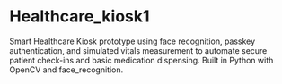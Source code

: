 # Healthcare_kiosk1
Smart Healthcare Kiosk prototype using face recognition, passkey authentication, and simulated vitals measurement to automate secure patient check-ins and basic medication dispensing. Built in Python with OpenCV and face_recognition.
